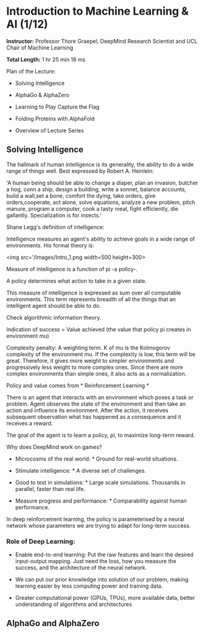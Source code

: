 # Introduction to Machine Learning & AI (1/12) #

**Instructor:** Professor Thore Graepel, DeepMind Research Scientist and UCL Chair of Machine Learning

**Total Length:** 1 hr 25 min 18 ms

Plan of the Lecture:

* Solving Intelligence

* AlphaGo & AlphaZero

* Learning to Play Capture the Flag

* Folding Proteins with AlphaFold

* Overview of Lecture Series

## Solving Intelligence ##

The hallmark of human intelligence is its generality, the ability to do a wide range of things well. Best expressed by Robert A. Heinlein:

'A human being should be able to change a diaper, plan an invasion, butcher a hog, conn a ship, design a building, write a sonnet, balance accounts, build a wall,set a bone, comfort the dying, take orders, give orders,cooperate, act alone, solve equations, analyze a new problem, pitch manure, program a computer, cook a tasty meal, fight efficiently, die gallantly. Specialization is for insects.'

Shane Legg's definition of intelligence:

Intelligence measures an agent's ability to achieve goals in a wide range of environments. His formal theory is:

<img src='/Images/Intro_1.png width=500 height=300>

Measure of intelligence is a function of pi -a policy-. 

A policy determines what action to take in a given state.

This measure of intelligence is expressed as sum over all computable environments. This term represents breadth of all the things that an intelligent agent should be able to do.

Check algorithmic information theory.

Indication of success = Value achieved (the value that policy pi creates in environment mu)

Complexity penalty: A weighting term. K of mu is the Kolmogorov complexity of the environment mu. If the complexity is low, this term will be great. Therefore, it gives more weight to simpler environments and progressively less weight to more complex ones. Since there are more complex environments than simple ones, it also acts as a normalization.

Policy and value comes from * Reinforcement Learning *

There is an agent that interacts with an environment which poses a task or problem. Agent observes the state of the environment and then take an action and influence its environment. After the action, it receives subsequent observation what has happened as a consequence and it receives a reward. 

The goal of the agent is to learn a policy, pi, to maximize long-term reward.

Why does DeepMind work on games?

* Microcosms of the real world: * Ground for real-world situations.

* Stimulate intelligence: * A diverse set of challenges.

* Good to test in simulations: * Large scale simulations. Thousands in parallel, faster than real life.

* Measure progress and performance: * Comparability against human performance.

In deep reinforcement learning, the policy is parameterised by a neural network whose parameters we are trying to adapt for long-term success.

### Role of Deep Learning: ###

* Enable end-to-end learning: Put the raw features and learn the desired input-output mapping. Just need the loss, how you measure the success, and the architecture of the neural network. 

* We can put our prior knowledge into solution of our problem, making learning easier by less computing power and training data.

* Greater computational power (GPUs, TPUs), more available data, better understanding of algorithms and architectures

## AlphaGo and AlphaZero ##
